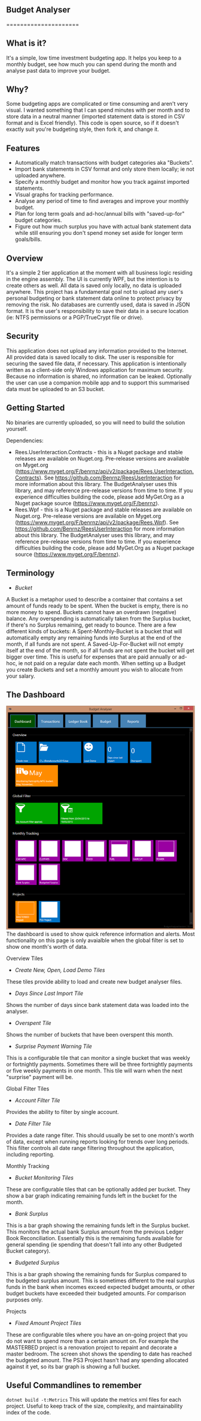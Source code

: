 
## Budget Analyser ##
=====================


What is it?
-----------
It's a simple, low time investment budgeting app. It helps you keep to a monthly budget, see how much you can spend during the month and analyse past data to improve your budget.

Why?
----
Some budgeting apps are complicated or time consuming and aren't very visual.  I wanted something that I can spend minutes with per month and to store data in a neutral manner (imported statement data is stored in CSV format and is Excel friendly).  This code is open source, so if it doesn't exactly suit you're budgeting style, then fork it, and change it.

Features
--------
 - Automatically match transactions with budget categories aka "Buckets".
 - Import bank statements in CSV format and only store them locally; ie not uploaded anywhere.
 - Specify a monthly budget and monitor how you track against imported statements.
 - Visual graphs for tracking performance.
 - Analyse any period of time to find averages and improve your monthly budget.
 - Plan for long term goals and ad-hoc/annual bills with "saved-up-for" budget categories.
 - Figure out how much surplus you have with actual bank statement data while still ensuring you don't spend money set aside for longer term goals/bills.
  
 
Overview
--------
It's a simple 2 tier application at the moment with all business logic residing in the engine assembly. The UI is currently WPF, but the intention is to create others as well. All data is saved only locally, no data is uploaded anywhere. This project has a fundamental goal not to upload any user's personal budgeting or bank statement data online to protect privacy by removing the risk.
No databases are currently used, data is saved in JSON format.  It is the user's responsibility to save their data in a secure location (ie: NTFS permissions or a PGP/TrueCrypt file or drive).

Security
--------
This application does not upload any information provided to the Internet.  All provided data is saved locally to disk.  The user is responsible for securing the saved file data, if necessary.  This application is intentionally written as a client-side only Windows application for maximum security. Because no information is shared, no information can be leaked. Optionally the user can use a companion mobile app and to support this summarised data must be uploaded to an S3 bucket. 

Getting Started
---------------
No binaries are currently uploaded, so you will need to build the solution yourself.

Dependencies:
* Rees.UserInteraction.Contracts - this is a Nuget package and stable releases are available on Nuget.org. Pre-release versions are available on Myget.org (https://www.myget.org/F/benrnz/api/v2/package/Rees.UserInteraction.Contracts).  See https://github.com/Benrnz/ReesUserInteraction for more information about this library. The BudgetAnalyser uses this library, and may reference pre-release versions from time to time. If you experience difficulties building the code, please add MyGet.Org as a Nuget package source (https://www.myget.org/F/benrnz).
* Rees.Wpf - this is a Nuget package and stable releases are available on Nuget.org. Pre-release versions are available on Myget.org (https://www.myget.org/F/benrnz/api/v2/package/Rees.Wpf).  See https://github.com/Benrnz/ReesUserInteraction for more information about this library. The BudgetAnalyser uses this library, and may reference pre-release versions from time to time. If you experience difficulties building the code, please add MyGet.Org as a Nuget package source (https://www.myget.org/F/benrnz).

Terminology
-----------
* _Bucket_

A Bucket is a metaphor used to describe a container that contains a set amount of funds ready to be spent.  When the bucket is empty, there is no more money to spend.  Buckets cannot have an overdrawn (negative) balance. Any overspending is automatically taken from the Surplus bucket, if there's no Surplus remaining, get ready to bounce.
There are a few different kinds of buckets: A Spent-Monthly-Bucket is a bucket that will automatically empty any remaining funds into Surplus at the end of the month, if all funds are not spent. A Saved-Up-For-Bucket will not empty itself at the end of the month, so if all funds are not spent the bucket will get bigger over time. This is useful for expenses that are paid annually or ad-hoc, ie not paid on a regular date each month. 
When setting up a Budget you create Buckets and set a monthly amount you wish to allocate from your salary.  

The Dashboard
-------------
![Budget Monitoring Dashboard](https://github.com/Benrnz/BudgetAnalyser/blob/master/Screenshot1.png "The Budget Analyser Monitoring Dashboard")
The dashboard is used to show quick reference information and alerts.  Most functionality on this page is only avaialble when the global filter is set to show one month's worth of data.

Overview Tiles
* _Create New, Open, Load Demo Tiles_

These tiles provide ability to load and create new budget analyser files.
* _Days Since Last Import Tile_

Shows the number of days since bank statement data was loaded into the analyser.
* _Overspent Tile_

Shows the number of buckets that have been overspent this month.
* _Surprise Payment Warning Tile_

This is a configurable tile that can monitor a single bucket that was weekly or fortnightly payments. Sometimes there will be three fortnightly payments or five weekly payments in one month. This tile will warn when the next "surprise" payment will be.

Global Filter Tiles
* _Account Filter Tile_

Provides the ability to filter by single account.
* _Date Filter Tile_

Provides a date range filter.  This should usually be set to one month's worth of data, except when running reports looking for trends over long periods. This filter controls all date range filtering throughout the application, including reporting.

Monthly Tracking
* _Bucket Monitoring Tiles_

These are configurable tiles that can be optionally added per bucket.  They show a bar graph indicating remaining funds left in the bucket for the month.
* _Bank Surplus_

This is a bar graph showing the remaining funds left in the Surplus bucket. This monitors the actual bank Surplus amount from the previous Ledger Book Reconciliation. Essentially this is the remaining funds available for general spending (ie spending that doesn't fall into any other Budgeted Bucket category).
* _Budgeted Surplus_

This is a bar graph showing the remaining funds for Surplus compared to the budgeted surplus amount.  This is sometimes different to the real surplus funds in the bank when incomes exceed expected budget amounts, or other budget buckets have exceeded their budgeted amounts. For comparison purposes only.

Projects
* _Fixed Amount Project Tiles_

These are configurable tiles where you have an on-going project that you do not want to spend more than a certain amount on.  For example the MASTERBED project is a renovation project to repaint and decorate a master bedroom. The screen shot shows the spending to date has reached the budgeted amount. The PS3 Project hasn't had any spending allocated against it yet, so its bar graph is showing a full bucket.

Useful Commandlines to remember
-------------------------------
`dotnet build -t:Metrics`
This will update the metrics xml files for each project. Useful to keep track of the size, complexity, and maintainability index of the code.
